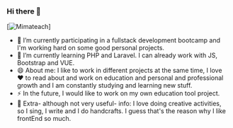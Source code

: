 ### Hi there 👋

[![Mimateach](https://cdn.pixabay.com/photo/2017/06/16/07/26/under-construction-2408062_960_720.png "We're working on our new Github profile. Stay tuned.")]

<!--
**mimateach/mimateach** is a ✨ _special_ ✨ repository because its `README.md` (this file) appears on your GitHub profile.

Here are some ideas to get you started:
- 🤔 I’m looking for help with ...
- 💬 Ask me about ...
- 📫 How to reach me: 
- 😄 Pronouns: ...
- ⚡ Fun fact: ...
-->

- 🔭 I’m currently participating in a fullstack development bootcamp and I'm working hard on some good personal projects.
- 🌱 I’m currently learning PHP and Laravel. I can already work with JS, Bootstrap and VUE. 
- 😄 About me: I like to work in different projects at the same time, I love ❤️ to read about and work on education and personal and professional growth and I am constantly studying and learning new stuff. 
- ⚡ In the future, I would like to work on my own education tool project. 
- 🤔 Extra- although not very useful- info: I love doing creative activities, so I sing, I write and I do handcrafts. I guess that's the reason why I like frontEnd so much. 


